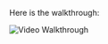 Here is the walkthrough:

<img src='https://cloud.githubusercontent.com/assets/14018274/24784742/9bfa59a8-1b22-11e7-9e69-fa0d3faaabc8.gif' title='Video Walkthrough' width='' alt='Video Walkthrough' />
